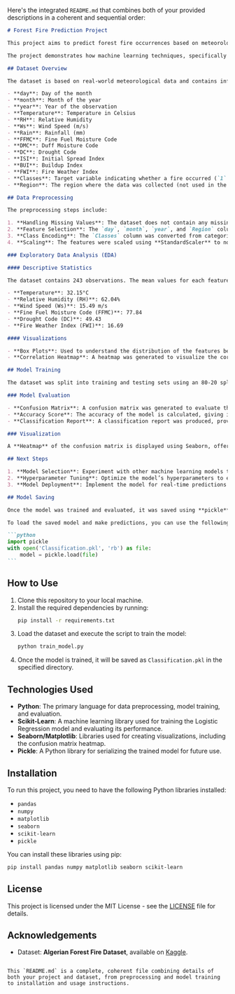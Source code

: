 Here's the integrated `README.md` that combines both of your provided descriptions in a coherent and sequential order:

````markdown
# Forest Fire Prediction Project

This project aims to predict forest fire occurrences based on meteorological and environmental features using a **Logistic Regression** model. The dataset contains various features, such as temperature, humidity, wind speed, and other environmental factors, which are crucial for predicting the likelihood of forest fires. The target variable is binary: **0** indicates no fire, and **1** indicates that a fire occurred.

The project demonstrates how machine learning techniques, specifically **Logistic Regression**, can be applied to classify binary outcomes. The project also focuses on data preprocessing, feature scaling, model evaluation, and saving the trained model for future predictions.

## Dataset Overview

The dataset is based on real-world meteorological data and contains information about forest fires. It includes the following columns:

- **day**: Day of the month
- **month**: Month of the year
- **year**: Year of the observation
- **Temperature**: Temperature in Celsius
- **RH**: Relative Humidity
- **Ws**: Wind Speed (m/s)
- **Rain**: Rainfall (mm)
- **FFMC**: Fine Fuel Moisture Code
- **DMC**: Duff Moisture Code
- **DC**: Drought Code
- **ISI**: Initial Spread Index
- **BUI**: Buildup Index
- **FWI**: Fire Weather Index
- **Classes**: Target variable indicating whether a fire occurred (`1` for fire, `0` for no fire)
- **Region**: The region where the data was collected (not used in the analysis)

## Data Preprocessing

The preprocessing steps include:

1. **Handling Missing Values**: The dataset does not contain any missing values, so no imputation was needed.
2. **Feature Selection**: The `day`, `month`, `year`, and `Region` columns were dropped as they were not contributing to the prediction.
3. **Class Encoding**: The `Classes` column was converted from categorical labels ("fire" and "not fire") into numerical values (`1` for fire and `0` for no fire).
4. **Scaling**: The features were scaled using **StandardScaler** to normalize the data, improving the performance of the Logistic Regression model.

### Exploratory Data Analysis (EDA)

#### Descriptive Statistics

The dataset contains 243 observations. The mean values for each feature are as follows:

- **Temperature**: 32.15°C
- **Relative Humidity (RH)**: 62.04%
- **Wind Speed (Ws)**: 15.49 m/s
- **Fine Fuel Moisture Code (FFMC)**: 77.84
- **Drought Code (DC)**: 49.43
- **Fire Weather Index (FWI)**: 16.69

#### Visualizations

- **Box Plots**: Used to understand the distribution of the features before and after scaling.
- **Correlation Heatmap**: A heatmap was generated to visualize the correlation between the features.

## Model Training

The dataset was split into training and testing sets using an 80-20 split. The features were scaled using **StandardScaler** to ensure that all variables were on the same scale. The **Logistic Regression** model was trained on the scaled training data, and the performance was evaluated on the testing set.

### Model Evaluation

- **Confusion Matrix**: A confusion matrix was generated to evaluate the model's performance in terms of true positives, false positives, true negatives, and false negatives.
- **Accuracy Score**: The accuracy of the model is calculated, giving insight into the proportion of correct predictions made by the model.
- **Classification Report**: A classification report was produced, providing precision, recall, and F1-score metrics for both classes (0 and 1).

### Visualization

A **Heatmap** of the confusion matrix is displayed using Seaborn, offering a visual representation of the model’s classification results.

## Next Steps

1. **Model Selection**: Experiment with other machine learning models to improve prediction accuracy.
2. **Hyperparameter Tuning**: Optimize the model’s hyperparameters to enhance performance.
3. **Model Deployment**: Implement the model for real-time predictions or integrate it with web services.

## Model Saving

Once the model was trained and evaluated, it was saved using **pickle**, allowing for future use without the need to retrain the model. The saved model is stored as `Classification.pkl`.

To load the saved model and make predictions, you can use the following code:

```python
import pickle
with open('Classification.pkl', 'rb') as file:
    model = pickle.load(file)
```
````

## How to Use

1. Clone this repository to your local machine.
2. Install the required dependencies by running:
   ```bash
   pip install -r requirements.txt
   ```
3. Load the dataset and execute the script to train the model:
   ```bash
   python train_model.py
   ```
4. Once the model is trained, it will be saved as `Classification.pkl` in the specified directory.

## Technologies Used

- **Python**: The primary language for data preprocessing, model training, and evaluation.
- **Scikit-Learn**: A machine learning library used for training the Logistic Regression model and evaluating its performance.
- **Seaborn/Matplotlib**: Libraries used for creating visualizations, including the confusion matrix heatmap.
- **Pickle**: A Python library for serializing the trained model for future use.

## Installation

To run this project, you need to have the following Python libraries installed:

- `pandas`
- `numpy`
- `matplotlib`
- `seaborn`
- `scikit-learn`
- `pickle`

You can install these libraries using pip:

```bash
pip install pandas numpy matplotlib seaborn scikit-learn
```

## License

This project is licensed under the MIT License - see the [LICENSE](LICENSE) file for details.

## Acknowledgements

- Dataset: **Algerian Forest Fire Dataset**, available on [Kaggle](https://www.kaggle.com/).

```

This `README.md` is a complete, coherent file combining details of both your project and dataset, from preprocessing and model training to installation and usage instructions.
```
